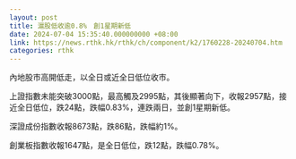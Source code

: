 ```yaml
---
layout: post
title: 滬股低收逾0.8%　創1星期新低
date: 2024-07-04 15:35:40.000000000 +08:00
link: https://news.rthk.hk/rthk/ch/component/k2/1760228-20240704.htm
categories: rthk
---
```


內地股市高開低走，以全日或近全日低位收市。

上證指數未能突破3000點，最高觸及2995點，其後顯著向下，收報2957點，接近全日低位，跌24點，跌幅0.83%，連跌兩日，並創1星期新低。

深證成份指數收報8673點，跌86點，跌幅約1%。

創業板指數收報1647點，是全日低位，跌12點，跌幅0.78%。
